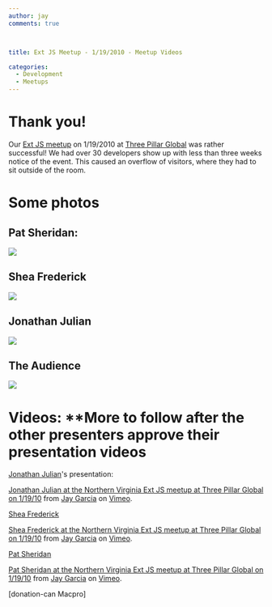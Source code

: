 ```yaml
---
author: jay
comments: true



title: Ext JS Meetup - 1/19/2010 - Meetup Videos

categories:
  - Development
  - Meetups
---
```


# Thank you!


Our [Ext JS meetup](http://moduscreate.com/219/three-pillar-global-plays-host-to-an-extjs-gathering) on 1/19/2010 at [Three Pillar Global](http://threepillarglobal.com) was rather successful!  We had over 30 developers show up with less than three weeks notice of the event.  This caused an overflow of visitors, where they had to sit outside of the room. 




# Some photos




## Pat Sheridan:


![](http://moduscreate.com/img/screencasts/2010-01-19_1932.png)  



## Shea Frederick


![](http://moduscreate.com/img/screencasts/2010-01-19_1932-1.png)  



## Jonathan Julian


![](http://moduscreate.com/img/screencasts/2010-01-19_1941.png)  



## The Audience


![](http://moduscreate.com/img/screencasts/2010-01-20_0207.png)  




# Videos: ****More to follow after the other presenters approve their presentation videos**





[Jonathan Julian](http://jonathanjulian.com)'s presentation:  



[Jonathan Julian at the Northern Virginia Ext JS meetup at Three Pillar Global on 1/19/10](http://vimeo.com/9768559) from [Jay Garcia](http://vimeo.com/user3205431) on [Vimeo](http://vimeo.com).








[Shea Frederick](http://vinylfox.com)


[Shea Frederick at the Northern Virginia Ext JS meetup at Three Pillar Global on 1/19/10](http://vimeo.com/9765649) from [Jay Garcia](http://vimeo.com/user3205431) on [Vimeo](http://vimeo.com).









[Pat Sheridan](http://threepillarglobal.com)


[Pat Sheridan at the Northern Virginia Ext JS meetup at Three Pillar Global on 1/19/10](http://vimeo.com/9765914) from [Jay Garcia](http://vimeo.com/user3205431) on [Vimeo](http://vimeo.com).





[donation-can Macpro] 
